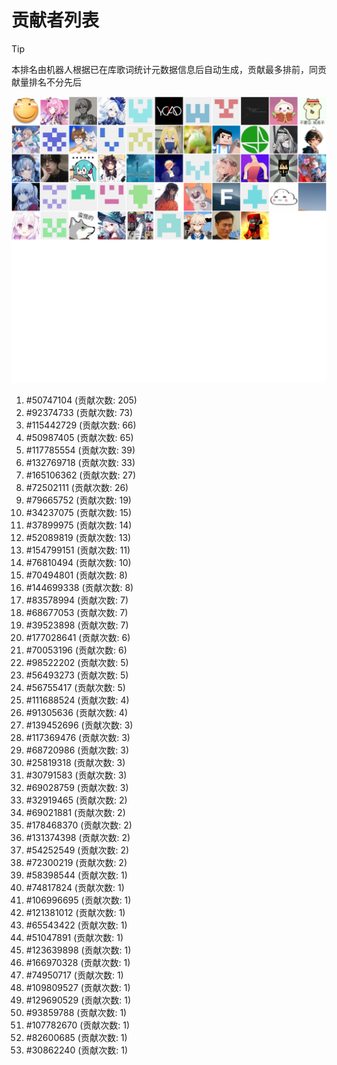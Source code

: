 # 贡献者列表

> [!TIP]
> 本排名由机器人根据已在库歌词统计元数据信息后自动生成，贡献最多排前，同贡献量排名不分先后

![贡献者头像画廊](./CONTRIBUTORS.svg)

1. #50747104 (贡献次数: 205)
2. #92374733 (贡献次数: 73)
3. #115442729 (贡献次数: 66)
4. #50987405 (贡献次数: 65)
5. #117785554 (贡献次数: 39)
6. #132769718 (贡献次数: 33)
7. #165106362 (贡献次数: 27)
8. #72502111 (贡献次数: 26)
9. #79665752 (贡献次数: 19)
10. #34237075 (贡献次数: 15)
11. #37899975 (贡献次数: 14)
12. #52089819 (贡献次数: 13)
13. #154799151 (贡献次数: 11)
14. #76810494 (贡献次数: 10)
15. #70494801 (贡献次数: 8)
16. #144699338 (贡献次数: 8)
17. #83578994 (贡献次数: 7)
18. #68677053 (贡献次数: 7)
19. #39523898 (贡献次数: 7)
20. #177028641 (贡献次数: 6)
21. #70053196 (贡献次数: 6)
22. #98522202 (贡献次数: 5)
23. #56493273 (贡献次数: 5)
24. #56755417 (贡献次数: 5)
25. #111688524 (贡献次数: 4)
26. #91305636 (贡献次数: 4)
27. #139452696 (贡献次数: 3)
28. #117369476 (贡献次数: 3)
29. #68720986 (贡献次数: 3)
30. #25819318 (贡献次数: 3)
31. #30791583 (贡献次数: 3)
32. #69028759 (贡献次数: 3)
33. #32919465 (贡献次数: 2)
34. #69021881 (贡献次数: 2)
35. #178468370 (贡献次数: 2)
36. #131374398 (贡献次数: 2)
37. #54252549 (贡献次数: 2)
38. #72300219 (贡献次数: 2)
39. #58398544 (贡献次数: 1)
40. #74817824 (贡献次数: 1)
41. #106996695 (贡献次数: 1)
42. #121381012 (贡献次数: 1)
43. #65543422 (贡献次数: 1)
44. #51047891 (贡献次数: 1)
45. #123639898 (贡献次数: 1)
46. #166970328 (贡献次数: 1)
47. #74950717 (贡献次数: 1)
48. #109809527 (贡献次数: 1)
49. #129690529 (贡献次数: 1)
50. #93859788 (贡献次数: 1)
51. #107782670 (贡献次数: 1)
52. #82600685 (贡献次数: 1)
53. #30862240 (贡献次数: 1)
